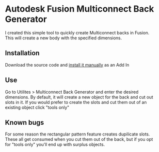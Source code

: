 # Autodesk Fusion Multiconnect Back Generator
I created this simple tool to quickly create Multiconnect backs in Fusion. This will create a new body with the specified dimensions.

## Installation
Download the source code and [install it manually](https://www.autodesk.com/support/technical/article/caas/sfdcarticles/sfdcarticles/How-to-install-an-ADD-IN-and-Script-in-Fusion-360.html) as an Add In

## Use
Go to Utilites > Multiconnect Back Generator and enter the desired dimensions. By default, it will create a new object for the back and cut out slots in it. If you would prefer to create the slots and cut them out of an existing object click "tools only"

## Known bugs
For some reason the rectangular pattern feature creates dupilicate slots. These all get consumed when you cut them out of the back, but if you opt for "tools only" you'll end up with surplus objects.
